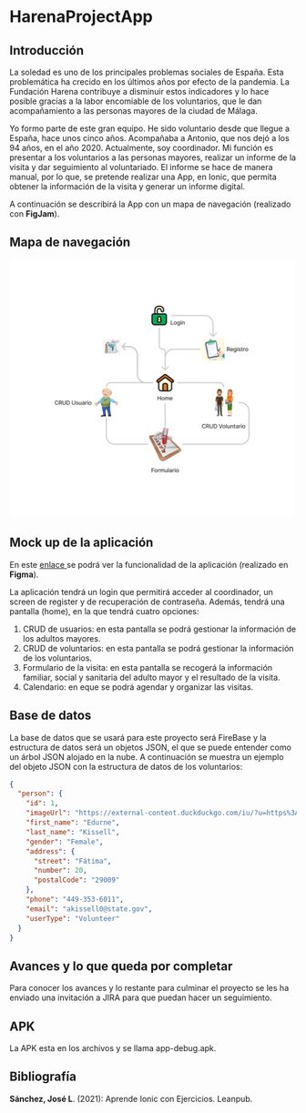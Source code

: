 # HarenaProjectApp

## Introducción

La soledad es uno de los principales problemas sociales de España. Esta problemática ha crecido en los últimos años por efecto de la pandemia. La Fundación Harena contribuye a disminuir estos indicadores y lo hace posible gracias a la labor encomiable de los voluntarios, que le dan acompañamiento a las personas mayores de la ciudad de Málaga.

Yo formo parte de este gran equipo. He sido voluntario desde que llegue a España, hace unos cinco años. Acompañaba a Antonio, que nos dejó a los 94 años, en el año 2020. Actualmente, soy coordinador. Mi función es presentar a los voluntarios a las personas mayores, realizar un informe de la visita y dar seguimiento al voluntariado. El informe se hace de manera manual, por lo que, se pretende realizar una App, en Ionic, que permita obtener la información de la visita y generar un informe digital. 

A continuación se describirá la App con un mapa de navegación (realizado con **FigJam**).

## Mapa de navegación
<img width="500px" src="./src/assets/draftImage/navMapHarenaProjectApp.png">

## Mock up de la aplicación

En este <a href="https://youtu.be/xc6dFl5yUNM" target="_blank"> enlace </a> se podrá ver la funcionalidad de la aplicación (realizado en **Figma**).

La aplicación tendrá un login que permitirá acceder al coordinador, un screen de register y de recuperación de contraseña. Además, tendrá una pantalla (home), en la que tendrá cuatro opciones:
<ol>
  <li>CRUD de usuarios: en esta pantalla se podrá gestionar la información de los adultos mayores. </li>
  <li>CRUD de voluntarios: en esta pantalla se podrá gestionar la información de los voluntarios.</li>
  <li>Formulario de la visita: en esta pantalla se recogerá la información familiar,  social y sanitaria del adulto mayor y el resultado de la visita.</li>
  <li>Calendario: en eque se podrá agendar y organizar las visitas.</li>
</ol>

## Base de datos

La base de datos que se usará para este proyecto será FireBase y la estructura de datos será un objetos JSON, el que se puede entender como un árbol JSON alojado en la nube. A continuación se muestra un ejemplo del objeto JSON con la estructura de datos de los voluntarios:

``` json
{
  "person": {
    "id": 1,
    "imageUrl": "https://external-content.duckduckgo.com/iu/?u=https%3A%2F%2Ftse1.mm.bing.net%2Fth%3Fid%3DOIP.oXcTgtM39iB0JTxTCUPekAHaDt%26pid%3DApi&f=1",
    "first_name": "Edurne",
    "last_name": "Kissell",
    "gender": "Female",
    "address": {
      "street": "Fátima",
      "number": 20,
      "postalCode": "29009"
    },
    "phone": "449-353-6011",
    "email": "akissell0@state.gov",
    "userType": "Volunteer"
  }
}
```

## Avances y lo que queda por completar

Para conocer los avances y lo restante para culminar el proyecto se les ha enviado una invitación a JIRA para que puedan hacer un seguimiento.

## APK

La APK esta en los archivos y se llama app-debug.apk.

## Bibliografía

**Sánchez, José L**. (2021): Aprende Ionic con Ejercicios. Leanpub.
  

